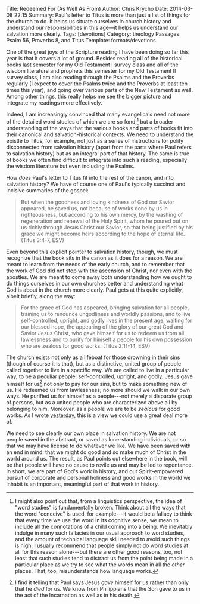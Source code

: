 Title: Redeemed For (As Well As From)
Author: Chris Krycho
Date: 2014-03-08 22:15
Summary: Paul's letter to Titus is more than just a list of things for the church to do. It helps us situate ourselves in church history and understand our responsibilities in this age—it helps us understand our salvation more clearly.
Tags: [devotions]
Category: theology
Passages: Psalm 56, Proverbs 8, and Titus
Template: formats/devotions

One of the great joys of the Scripture reading I have been doing so far this
year is that it covers a lot of ground. Besides reading all of the historical
books last semester for my Old Testament I survey class and all of the wisdom
literature and prophets this semester for my Old Testament II survey class, I
am also reading through the Psalms and the Proverbs regularly (I expect to
cover the Psalms twice and the Proverbs at least ten times this year), and
going over various parts of the New Testament as well. Among other things, this
really helps me see the bigger picture and integrate my readings more
effectively.

Indeed, I am increasingly convinced that many evangelicals need not more of the
detailed word studies of which we are so fond,[^word-studies] but a broader
understanding of the ways that the various books and parts of books fit into
their canonical and salvation-historical contexts. We need to understand the
epistle to Titus, for example, not just as a series of instructions for polity
disconnected from salvation history (apart from the parts where Paul refers to
salvation history) but as an integral part of that history. The same is true of
books we often find difficult to integrate into such a reading, especially the
wisdom literature but even including the Psalms.

How *does* Paul's letter to Titus fit into the rest of the canon, and into
salvation history? We have of course one of Paul's typically succinct and
incisive summaries of the gospel:

> But when the goodness and loving kindness of God our Savior appeared, he saved
> us, not because of works done by us in righteousness, but according to his own
> mercy, by the washing of regeneration and renewal of the Holy Spirit, whom he
> poured out on us richly through Jesus Christ our Savior, so that being
> justified by his grace we might become heirs according to the hope of eternal
> life. (Titus 3:4-7, ESV)
 
Even beyond this explicit pointer to salvation history, though, we must
recognize that the book sits in the canon as it does for a reason. We are meant
to learn from the needs of the early church, and to remember that the work of
God did not stop with the ascension of Christ, nor even with the apostles. We
are meant to come away both understanding how we ought to do things ourselves in
our own churches better and understanding what God is about in the church more
clearly. Paul gets at this quite explicitly, albeit briefly, along the way:

> For the grace of God has appeared, bringing salvation for all people, training
> us to renounce ungodliness and worldly passions, and to live self-controlled,
> upright, and godly lives in the present age, waiting for our blessed hope, the
> appearing of the glory of our great God and Savior Jesus Christ, who gave
> himself for us to redeem us from all lawlessness and to purify for himself a
> people for his own possession who are zealous for good works. (Titus 2:11-14,
> ESV)

The church exists not only as a lifeboat for those drowning in their sins
(though of course it is that), but as a distinctive, united group of people
called together to live in a specific way. We are called to live in a particular
way, to be a peculiar people: self-controlled, upright, and godly. Jesus gave
himself for us[^gave] not only to pay for our sins, but to make something new of
us. He redeemed us from lawlessness; no more should we walk in our own ways. He
purified us for himself as a people---not merely a disparate group of persons,
but as a united people who are characterized above all by belonging to him.
Moreover, as a people we are to be *zealous* for good works. As I wrote
[yesterday](/2014/work-hard.html), this is a view we could use a great deal
more of.

We need to see clearly our own place in salvation history. We are not people
saved in the abstract, or saved as lone-standing individuals, or so that we may
have license to do whatever we like. We have been saved with an end in mind:
that we might do good and so make much of Christ in the world around us. The
result, as Paul points out elsewhere in the book, will be that people will have
no cause to revile us and may be led to repentance. In short, we are part of
God's work in history, and our Spirit-empowered pursuit of corporate and
personal holiness and good works in the world we inhabit is an important,
meaningful part of that work in history.

[^word-studies]: I might also point out that, from a linguistics perspective,
the idea of "word studies" is fundamentally broken. Think about all the ways
that the word "conceive" is used, for example---it would be a fallacy to think
that every time we use the word in its cognitive sense, we mean to include all
the connotations of a child coming into a being. We inevitably indulge in many
such fallacies in our usual approach to word studies, and the amount of
technical language skill needed to avoid such things is high. I usually
recommend that people simply not do word studies at all for this reason
alone---but there are other good reasons, too, not least that such studies tend
to distract us from the point being made in a particular place as we try to see
what the words mean in all the *other* places. That, too, misunderstands how
language works.

[^gave]: I find it telling that Paul says Jesus *gave* himself for us rather
than only that he *died* for us. We know from Philippians that the Son gave to
us in the act of the Incarnation as well as in his death.